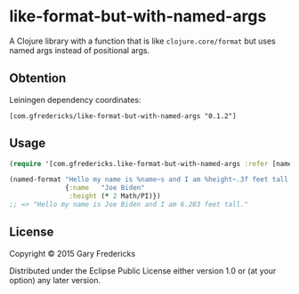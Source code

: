 # like-format-but-with-named-args

A Clojure library with a function that is like `clojure.core/format`
but uses named args instead of positional args.

## Obtention

Leiningen dependency coordinates:

```
[com.gfredericks/like-format-but-with-named-args "0.1.2"]
```

## Usage

``` clojure
(require '[com.gfredericks.like-format-but-with-named-args :refer [named-format]])

(named-format "Hello my name is %name~s and I am %height~.3f feet tall."
              {:name   "Joe Biden"
               :height (* 2 Math/PI)})
;; => "Hello my name is Joe Biden and I am 6.283 feet tall."

```

## License

Copyright © 2015 Gary Fredericks

Distributed under the Eclipse Public License either version 1.0 or (at
your option) any later version.
